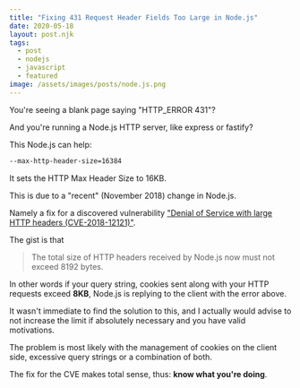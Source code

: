```yaml
---
title: "Fixing 431 Request Header Fields Too Large in Node.js"
date: 2020-05-18
layout: post.njk
tags:
  - post
  - nodejs
  - javascript
  - featured
image: /assets/images/posts/node.js.png
---
```


You're seeing a blank page saying "HTTP_ERROR 431"? 

And you're running a Node.js HTTP server, like express or fastify?

This Node.js can help:

```sh
--max-http-header-size=16384
```

It sets the HTTP Max Header Size to 16KB.

This is due to a "recent" (November 2018) change in Node.js.

Namely a fix for a discovered vulnerability ["Denial of Service with large HTTP headers (CVE-2018-12121)"](https://nodejs.org/en/blog/vulnerability/november-2018-security-releases/#denial-of-service-with-large-http-headers-cve-2018-12121).

The gist is that 

> The total size of HTTP headers received by Node.js now must not exceed 8192 bytes.

In other words if your query string, cookies sent along with your HTTP requests exceed **8KB**, Node.js is replying to the client with the error above.

It wasn't immediate to find the solution to this, and I actually would advise to not increase the limit if absolutely necessary and you have valid motivations.

The problem is most likely with the management of cookies on the client side, excessive query strings or a combination of both.

The fix for the CVE makes total sense, thus: **know what you're doing**.
